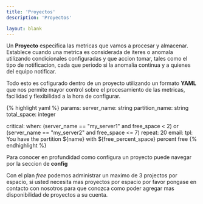 ```yaml
---
title: 'Proyectos'
description: 'Proyectos'

layout: blank
---
```


Un **Proyecto** especifica las metricas que vamos a procesar y almacenar. Establece
cuando una metrica es considerada de iteres o anomala utilizando condicionales configuradas y que accion
tomar, tales como el tipo de notificacion, cada que periodo si la anomalia continua y a quienes del equipo notificar.

Todo esto es cofigurado dentro de un proyecto utilizando un formato **YAML** que nos permite mayor control
sobre el procesamiento de las metricas, facilidad y flexibilidad a la hora de configurar. 


{% highlight yaml %}
params:
    server_name: string
    partition_name: string
    total_space: integer

critical:
    when: (server_name == "my_server1" and free_space < 2) or 
          (server_name == "my_server2" and free_space <= 7)
    repeat: 20
    email:
        tpl: You have the partition ${name} with ${free_percent_space} percent free
{% endhighlight %}

Para conocer en profundidad como configura un proyecto puede navegar por la seccion de **config**

Con el plan *free* podemos administrar un maximo de 3 projectos por espacio, si usted necesita mas proyectos por espacio
por favor pongase en contacto con nosotros para que conozca como poder agregar mas disponibilidad de proyectos a su cuenta.